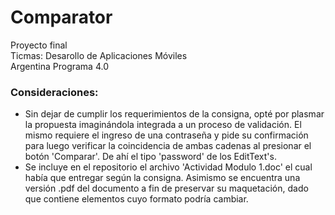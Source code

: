 # Comparator
Proyecto final  
Ticmas: Desarollo de Aplicaciones Móviles  
Argentina Programa 4.0

### Consideraciones:

- Sin dejar de cumplir los requerimientos de la consigna, opté por plasmar la propuesta imaginándola integrada a un proceso de validación. 
El mismo requiere el ingreso de una contraseña y pide su confirmación para luego verificar la coincidencia de ambas cadenas al presionar el botón 'Comparar'.
De ahí el tipo 'password' de los EditText's.
- Se incluye en el repositorio el archivo 'Actividad Modulo 1.doc' el cual había que entregar según la consigna. 
Asimismo se encuentra una versión .pdf del documento a fin de preservar su maquetación, dado que contiene elementos cuyo formato podría cambiar.

